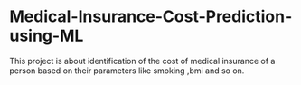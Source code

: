 # Medical-Insurance-Cost-Prediction-using-ML
This project is about identification of the cost of medical insurance of a person based on their parameters like smoking ,bmi and so on.
